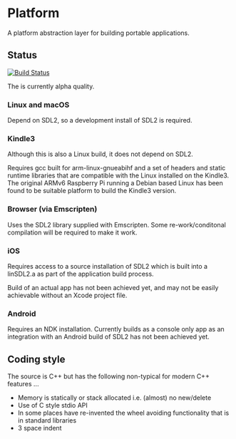 # Platform

A platform abstraction layer for building portable applications.

## Status

[![Build Status](https://travis-ci.org/AnotherJohnH/Platform.svg?branch=master)](https://travis-ci.org/AnotherJohnH/Platform)

The is currently alpha quality.

### Linux and macOS

Depend on SDL2, so a development install of SDL2 is required.

### Kindle3

Although this is also a Linux build, it does not depend on SDL2.

Requires gcc built for arm-linux-gnueabihf and a set of headers and static runtime libraries
that are compatible with the Linux installed on the Kindle3. The original ARMv6 Raspberry Pi
running a Debian based Linux has been found to be suitable platform to build the Kindle3 version.

### Browser (via Emscripten)

Uses the SDL2 library supplied with Emscripten. Some re-work/conditonal compilation will
be required to make it work.

### iOS

Requires access to a source installation of SDL2 which is built into a linSDL2.a as part of
the application build process.

Build of an actual app has not been achieved yet, and may not be easily achievable without
an Xcode project file.

### Android

Requires an NDK installation. Currently builds as a console only app as an integration with
an Android build of SDL2 has not been achieved yet.

## Coding style

The source is C++ but has the following non-typical for modern C++ features ...
* Memory is statically or stack allocated i.e. (almost) no new/delete
* Use of C style stdio API
* In some places have re-invented the wheel avoiding functionality that is in standard libraries
* 3 space indent
